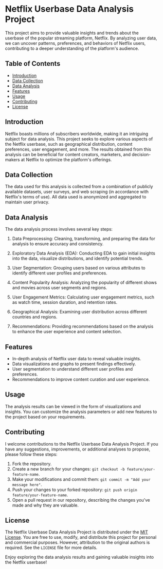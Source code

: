 # Netflix Userbase Data Analysis Project


This project aims to provide valuable insights and trends about the userbase of the popular streaming platform, Netflix. By analyzing user data, we can uncover patterns, preferences, and behaviors of Netflix users, contributing to a deeper understanding of the platform's audience.

## Table of Contents

- [Introduction](#introduction)
- [Data Collection](#data-collection)
- [Data Analysis](#data-analysis)
- [Features](#features)
- [Usage](#usage)
- [Contributing](#contributing)
- [License](#license)

## Introduction

Netflix boasts millions of subscribers worldwide, making it an intriguing subject for data analysis. This project seeks to explore various aspects of the Netflix userbase, such as geographical distribution, content preferences, user engagement, and more. The results obtained from this analysis can be beneficial for content creators, marketers, and decision-makers at Netflix to optimize the platform's offerings.

## Data Collection

The data used for this analysis is collected from a combination of publicly available datasets, user surveys, and web scraping (in accordance with Netflix's terms of use). All data used is anonymized and aggregated to maintain user privacy.

## Data Analysis

The data analysis process involves several key steps:

1. Data Preprocessing: Cleaning, transforming, and preparing the data for analysis to ensure accuracy and consistency.

2. Exploratory Data Analysis (EDA): Conducting EDA to gain initial insights into the data, visualize distributions, and identify potential trends.

3. User Segmentation: Grouping users based on various attributes to identify different user profiles and preferences.

4. Content Popularity Analysis: Analyzing the popularity of different shows and movies across user segments and regions.

5. User Engagement Metrics: Calculating user engagement metrics, such as watch time, session duration, and retention rates.

6. Geographical Analysis: Examining user distribution across different countries and regions.

7. Recommendations: Providing recommendations based on the analysis to enhance the user experience and content selection.

## Features

- In-depth analysis of Netflix user data to reveal valuable insights.
- Data visualizations and graphs to present findings effectively.
- User segmentation to understand different user profiles and preferences.
- Recommendations to improve content curation and user experience.


## Usage

The analysis results can be viewed in the form of visualizations and insights. You can customize the analysis parameters or add new features to the project based on your requirements.

## Contributing

I welcome contributions to the Netflix Userbase Data Analysis Project. If you have any suggestions, improvements, or additional analyses to propose, please follow these steps:

1. Fork the repository.
2. Create a new branch for your changes: `git checkout -b feature/your-feature-name`.
3. Make your modifications and commit them: `git commit -m "Add your message here"`.
4. Push your changes to your forked repository: `git push origin feature/your-feature-name`.
5. Open a pull request in our repository, describing the changes you've made and why they are valuable.

## License

The Netflix Userbase Data Analysis Project is distributed under the [MIT License](https://opensource.org/licenses/MIT). You are free to use, modify, and distribute this project for personal and commercial purposes. However, attribution to the original authors is required. See the `LICENSE` file for more details.

Enjoy exploring the data analysis results and gaining valuable insights into the Netflix userbase!
